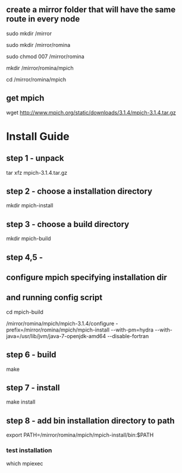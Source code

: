 ## create a mirror folder that will have the same route in every node

sudo mkdir /mirror

sudo mkdir /mirror/romina

sudo chmod 007 /mirror/romina

mkdir /mirror/romina/mpich

cd /mirror/romina/mpich

## get mpich

wget http://www.mpich.org/static/downloads/3.1.4/mpich-3.1.4.tar.gz

# Install Guide
## step 1 - unpack

tar xfz mpich-3.1.4.tar.gz

## step 2 - choose a installation directory

mkdir mpich-install

## step 3 - choose a build directory
mkdir mpich-build

## step 4,5 - 
## configure mpich specifying installation dir 
## and running config script

cd mpich-build

/mirror/romina/mpich/mpich-3.1.4/configure -prefix=/mirror/romina/mpich/mpich-install --with-pm=hydra --with-java=/usr/lib/jvm/java-7-openjdk-amd64 --disable-fortran

## step 6 - build

make

## step 7 - install

make install

## step 8 - add bin installation directory to path

export PATH=/mirror/romina/mpich/mpich-install/bin:$PATH

### test installation

which mpiexec

